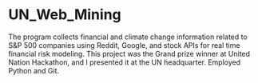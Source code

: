 # UN_Web_Mining

The program collects financial and climate change information related to S&P 500 companies using Reddit, Google, and stock APIs for real time financial risk modeling. This project was the Grand prize winner at United Nation Hackathon, and I presented it at the UN headquarter. Employed Python and Git. 

